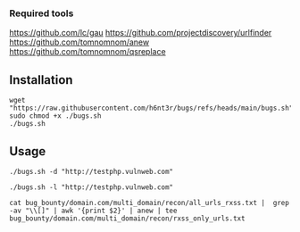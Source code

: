 ### Required tools
https://github.com/lc/gau
https://github.com/projectdiscovery/urlfinder
https://github.com/tomnomnom/anew
https://github.com/tomnomnom/qsreplace

## Installation
```
wget "https://raw.githubusercontent.com/h6nt3r/bugs/refs/heads/main/bugs.sh"
sudo chmod +x ./bugs.sh
./bugs.sh
```
## Usage
```
./bugs.sh -d "http://testphp.vulnweb.com"
```
```
./bugs.sh -l "http://testphp.vulnweb.com"
```
```
cat bug_bounty/domain.com/multi_domain/recon/all_urls_rxss.txt |  grep -av "\\[]" | awk '{print $2}' | anew | tee bug_bounty/domain.com/multi_domain/recon/rxss_only_urls.txt
```
